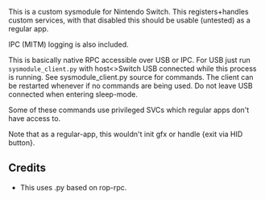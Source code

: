 This is a custom sysmodule for Nintendo Switch. This registers+handles custom services, with that disabled this should be usable (untested) as a regular app.

IPC (MITM) logging is also included.

This is basically native RPC accessible over USB or IPC. For USB just run `sysmodule_client.py` with host<>Switch USB connected while this process is running. See sysmodule_client.py source for commands. The client can be restarted whenever if no commands are being used. Do not leave USB connected when entering sleep-mode.

Some of these commands use privileged SVCs which regular apps don't have access to.

Note that as a regular-app, this wouldn't init gfx or handle {exit via HID button}.

## Credits
* This uses .py based on rop-rpc.
